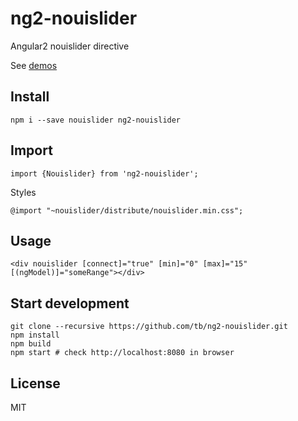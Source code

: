 # ng2-nouislider

Angular2 nouislider directive

See [demos](http://tb.github.io/ng2-nouislider/)

## Install

    npm i --save nouislider ng2-nouislider

## Import

    import {Nouislider} from 'ng2-nouislider';

Styles

    @import "~nouislider/distribute/nouislider.min.css";

## Usage

    <div nouislider [connect]="true" [min]="0" [max]="15" [(ngModel)]="someRange"></div>

## Start development

    git clone --recursive https://github.com/tb/ng2-nouislider.git
    npm install
    npm build
    npm start # check http://localhost:8080 in browser

## License

MIT
